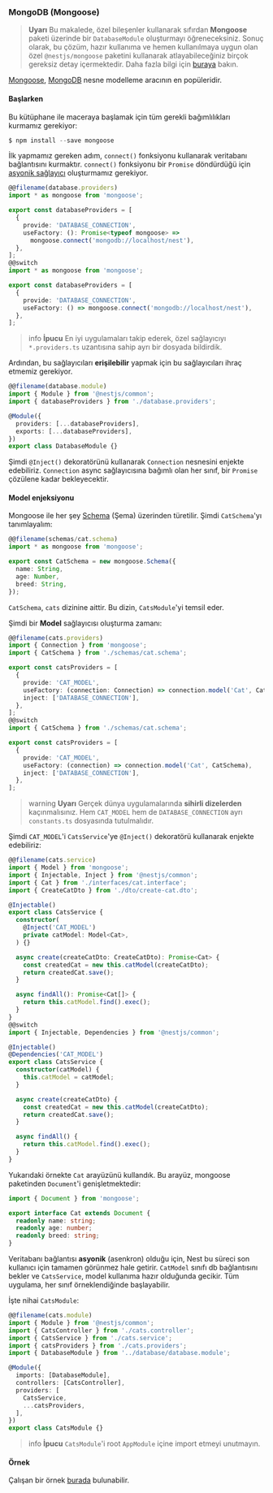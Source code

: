 ### MongoDB (Mongoose)

> **Uyarı** Bu makalede, özel bileşenler kullanarak sıfırdan **Mongoose** paketi üzerinde bir `DatabaseModule` oluşturmayı öğreneceksiniz. Sonuç olarak, bu çözüm, hazır kullanıma ve hemen kullanılmaya uygun olan özel `@nestjs/mongoose` paketini kullanarak atlayabileceğiniz birçok gereksiz detay içermektedir. Daha fazla bilgi için [buraya](/docs/techniques/mongo) bakın.

[Mongoose](https://mongoosejs.com), [MongoDB](https://www.mongodb.org/) nesne modelleme aracının en popüleridir.

#### Başlarken

Bu kütüphane ile maceraya başlamak için tüm gerekli bağımlılıkları kurmamız gerekiyor:

```typescript
$ npm install --save mongoose
```

İlk yapmamız gereken adım, `connect()` fonksiyonu kullanarak veritabanı bağlantısını kurmaktır. `connect()` fonksiyonu bir `Promise` döndürdüğü için [asyonik sağlayıcı](/docs/fundamentals/async-providers) oluşturmamız gerekiyor.

```typescript
@@filename(database.providers)
import * as mongoose from 'mongoose';

export const databaseProviders = [
  {
    provide: 'DATABASE_CONNECTION',
    useFactory: (): Promise<typeof mongoose> =>
      mongoose.connect('mongodb://localhost/nest'),
  },
];
@@switch
import * as mongoose from 'mongoose';

export const databaseProviders = [
  {
    provide: 'DATABASE_CONNECTION',
    useFactory: () => mongoose.connect('mongodb://localhost/nest'),
  },
];
```

> info **İpucu** En iyi uygulamaları takip ederek, özel sağlayıcıyı `*.providers.ts` uzantısına sahip ayrı bir dosyada bildirdik.

Ardından, bu sağlayıcıları **erişilebilir** yapmak için bu sağlayıcıları ihraç etmemiz gerekiyor.

```typescript
@@filename(database.module)
import { Module } from '@nestjs/common';
import { databaseProviders } from './database.providers';

@Module({
  providers: [...databaseProviders],
  exports: [...databaseProviders],
})
export class DatabaseModule {}
```

Şimdi `@Inject()` dekoratörünü kullanarak `Connection` nesnesini enjekte edebiliriz. `Connection` async sağlayıcısına bağımlı olan her sınıf, bir `Promise` çözülene kadar bekleyecektir.

#### Model enjeksiyonu

Mongoose ile her şey [Schema](https://mongoosejs.com/docs/guide.html) (Şema) üzerinden türetilir. Şimdi `CatSchema`'yı tanımlayalım:

```typescript
@@filename(schemas/cat.schema)
import * as mongoose from 'mongoose';

export const CatSchema = new mongoose.Schema({
  name: String,
  age: Number,
  breed: String,
});
```

`CatSchema`, `cats` dizinine aittir. Bu dizin, `CatsModule`'yi temsil eder.

Şimdi bir **Model** sağlayıcısı oluşturma zamanı:

```typescript
@@filename(cats.providers)
import { Connection } from 'mongoose';
import { CatSchema } from './schemas/cat.schema';

export const catsProviders = [
  {
    provide: 'CAT_MODEL',
    useFactory: (connection: Connection) => connection.model('Cat', CatSchema),
    inject: ['DATABASE_CONNECTION'],
  },
];
@@switch
import { CatSchema } from './schemas/cat.schema';

export const catsProviders = [
  {
    provide: 'CAT_MODEL',
    useFactory: (connection) => connection.model('Cat', CatSchema),
    inject: ['DATABASE_CONNECTION'],
  },
];
```

> warning **Uyarı** Gerçek dünya uygulamalarında **sihirli dizelerden** kaçınmalısınız. Hem `CAT_MODEL` hem de `DATABASE_CONNECTION` ayrı `constants.ts` dosyasında tutulmalıdır.

Şimdi `CAT_MODEL`'i `CatsService`'ye `@Inject()` dekoratörü kullanarak enjekte edebiliriz:

```typescript
@@filename(cats.service)
import { Model } from 'mongoose';
import { Injectable, Inject } from '@nestjs/common';
import { Cat } from './interfaces/cat.interface';
import { CreateCatDto } from './dto/create-cat.dto';

@Injectable()
export class CatsService {
  constructor(
    @Inject('CAT_MODEL')
    private catModel: Model<Cat>,
  ) {}

  async create(createCatDto: CreateCatDto): Promise<Cat> {
    const createdCat = new this.catModel(createCatDto);
    return createdCat.save();
  }

  async findAll(): Promise<Cat[]> {
    return this.catModel.find().exec();
  }
}
@@switch
import { Injectable, Dependencies } from '@nestjs/common';

@Injectable()
@Dependencies('CAT_MODEL')
export class CatsService {
  constructor(catModel) {
    this.catModel = catModel;
  }

  async create(createCatDto) {
    const createdCat = new this.catModel(createCatDto);
    return createdCat.save();
  }

  async findAll() {
    return this.catModel.find().exec();
  }
}
```

Yukarıdaki örnekte `Cat` arayüzünü kullandık. Bu arayüz, mongoose paketinden `Document`'i genişletmektedir:

```typescript
import { Document } from 'mongoose';

export interface Cat extends Document {
  readonly name: string;
  readonly age: number;
  readonly breed: string;
}
```

Veritabanı bağlantısı **asyonik** (asenkron) olduğu için, Nest bu süreci son kullanıcı için tamamen görünmez hale getirir. `CatModel` sınıfı db bağlantısını bekler ve `CatsService`, model kullanıma hazır olduğunda gecikir. Tüm uygulama, her sınıf örneklendiğinde başlayabilir.

İşte nihai `CatsModule`:

```typescript
@@filename(cats.module)
import { Module } from '@nestjs/common';
import { CatsController } from './cats.controller';
import { CatsService } from './cats.service';
import { catsProviders } from './cats.providers';
import { DatabaseModule } from '../database/database.module';

@Module({
  imports: [DatabaseModule],
  controllers: [CatsController],
  providers: [
    CatsService,
    ...catsProviders,
  ],
})
export class CatsModule {}
```

> info **İpucu** `CatsModule`'i root `AppModule` içine import etmeyi unutmayın.

#### Örnek

Çalışan bir örnek [burada](https://github.com/nestjs/nest/tree/master/sample/14-mongoose-base) bulunabilir.